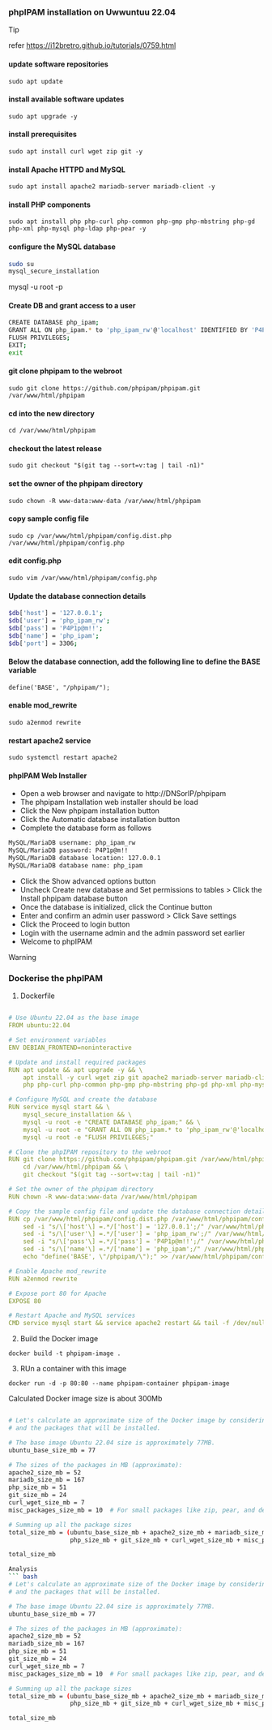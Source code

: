 ### phpIPAM installation on Uwwuntuu 22.04

> [!TIP]
>
> refer https://i12bretro.github.io/tutorials/0759.html



#### update software repositories
```sudo apt update```

#### install available software updates
```sudo apt upgrade -y```

#### install prerequisites
```sudo apt install curl wget zip git -y```

#### install Apache HTTPD and MySQL
```sudo apt install apache2 mariadb-server mariadb-client -y```

#### install PHP components
```sudo apt install php php-curl php-common php-gmp php-mbstring php-gd php-xml php-mysql php-ldap php-pear -y```

#### configure the MySQL database

```bash
sudo su
mysql_secure_installation

```


mysql -u root -p

#### Create DB and grant access to a user

```bash
CREATE DATABASE php_ipam;
GRANT ALL ON php_ipam.* to 'php_ipam_rw'@'localhost' IDENTIFIED BY 'P4P1p@m!!';
FLUSH PRIVILEGES;
EXIT;
exit

```



#### git clone phpipam to the webroot
```sudo git clone https://github.com/phpipam/phpipam.git /var/www/html/phpipam```
#### cd into the new directory
```cd /var/www/html/phpipam```
#### checkout the latest release
```sudo git checkout "$(git tag --sort=v:tag | tail -n1)"```
#### set the owner of the phpipam directory
```sudo chown -R www-data:www-data /var/www/html/phpipam```
#### copy sample config file
```sudo cp /var/www/html/phpipam/config.dist.php /var/www/html/phpipam/config.php```
#### edit config.php
```sudo vim /var/www/html/phpipam/config.php```



#### Update the database connection details

```bash
$db['host'] = '127.0.0.1';
$db['user'] = 'php_ipam_rw';
$db['pass'] = 'P4P1p@m!!';
$db['name'] = 'php_ipam';
$db['port'] = 3306;

```

#### Below the database connection, add the following line to define the BASE variable
```define('BASE', "/phpipam/");```



#### enable mod_rewrite
```sudo a2enmod rewrite```
#### restart apache2 service
```sudo systemctl restart apache2```


#### phpIPAM Web Installer
- Open a web browser and navigate to http://DNSorIP/phpipam  
- The phpipam Installation web installer should be load  
- Click the New phpipam installation button  
- Click the Automatic database installation button  
- Complete the database form as follows 

```bash
MySQL/MariaDB username: php_ipam_rw
MySQL/MariaDB password: P4P1p@m!!
MySQL/MariaDB database location: 127.0.0.1
MySQL/MariaDB database name: php_ipam
```

- Click the Show advanced options button  
- Uncheck Create new database and Set permissions to tables > Click the Install phpipam database button  
- Once the database is initialized, click the Continue button  
- Enter and confirm an admin user password > Click Save settings  
- Click the Proceed to login button  
- Login with the username admin and the admin password set earlier  
- Welcome to phpIPAM 


> [!WARNING]
> 
> ### Dockerise the phpIPAM

1. Dockerfile

``` yaml

# Use Ubuntu 22.04 as the base image
FROM ubuntu:22.04

# Set environment variables
ENV DEBIAN_FRONTEND=noninteractive

# Update and install required packages
RUN apt update && apt upgrade -y && \
    apt install -y curl wget zip git apache2 mariadb-server mariadb-client \
    php php-curl php-common php-gmp php-mbstring php-gd php-xml php-mysql php-ldap php-pear

# Configure MySQL and create the database
RUN service mysql start && \
    mysql_secure_installation && \
    mysql -u root -e "CREATE DATABASE php_ipam;" && \
    mysql -u root -e "GRANT ALL ON php_ipam.* to 'php_ipam_rw'@'localhost' IDENTIFIED BY 'P4P1p@m!!';" && \
    mysql -u root -e "FLUSH PRIVILEGES;"

# Clone the phpIPAM repository to the webroot
RUN git clone https://github.com/phpipam/phpipam.git /var/www/html/phpipam && \
    cd /var/www/html/phpipam && \
    git checkout "$(git tag --sort=v:tag | tail -n1)"

# Set the owner of the phpipam directory
RUN chown -R www-data:www-data /var/www/html/phpipam

# Copy the sample config file and update the database connection details
RUN cp /var/www/html/phpipam/config.dist.php /var/www/html/phpipam/config.php && \
    sed -i "s/\['host'\] =.*/['host'] = '127.0.0.1';/" /var/www/html/phpipam/config.php && \
    sed -i "s/\['user'\] =.*/['user'] = 'php_ipam_rw';/" /var/www/html/phpipam/config.php && \
    sed -i "s/\['pass'\] =.*/['pass'] = 'P4P1p@m!!';/" /var/www/html/phpipam/config.php && \
    sed -i "s/\['name'\] =.*/['name'] = 'php_ipam';/" /var/www/html/phpipam/config.php && \
    echo "define('BASE', \"/phpipam/\");" >> /var/www/html/phpipam/config.php

# Enable Apache mod_rewrite
RUN a2enmod rewrite

# Expose port 80 for Apache
EXPOSE 80

# Restart Apache and MySQL services
CMD service mysql start && service apache2 restart && tail -f /dev/null


```


2. Build the Docker image

```docker build -t phpipam-image .```


3. RUn a container with this image

```docker run -d -p 80:80 --name phpipam-container phpipam-image```

  

Calculated Docker image size is about 300Mb

```bash

# Let's calculate an approximate size of the Docker image by considering the sizes of the base image (Ubuntu 22.04)
# and the packages that will be installed.

# The base image Ubuntu 22.04 size is approximately 77MB.
ubuntu_base_size_mb = 77

# The sizes of the packages in MB (approximate):
apache2_size_mb = 52
mariadb_size_mb = 167
php_size_mb = 51
git_size_mb = 24
curl_wget_size_mb = 7
misc_packages_size_mb = 10  # For small packages like zip, pear, and dependencies

# Summing up all the package sizes
total_size_mb = (ubuntu_base_size_mb + apache2_size_mb + mariadb_size_mb +
                 php_size_mb + git_size_mb + curl_wget_size_mb + misc_packages_size_mb)

total_size_mb

Analysis
``` bash
# Let's calculate an approximate size of the Docker image by considering the sizes of the base image (Ubuntu 22.04)
# and the packages that will be installed.

# The base image Ubuntu 22.04 size is approximately 77MB.
ubuntu_base_size_mb = 77

# The sizes of the packages in MB (approximate):
apache2_size_mb = 52
mariadb_size_mb = 167
php_size_mb = 51
git_size_mb = 24
curl_wget_size_mb = 7
misc_packages_size_mb = 10  # For small packages like zip, pear, and dependencies

# Summing up all the package sizes
total_size_mb = (ubuntu_base_size_mb + apache2_size_mb + mariadb_size_mb +
                 php_size_mb + git_size_mb + curl_wget_size_mb + misc_packages_size_mb)

total_size_mb

```









